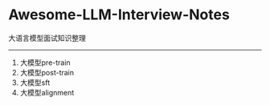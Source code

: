 # Awesome-LLM-Interview-Notes
大语言模型面试知识整理

---
1. 大模型pre-train
2. 大模型post-train
3. 大模型sft
4. 大模型alignment
